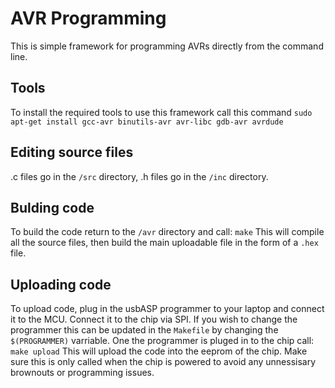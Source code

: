 # AVR Programming
This is simple framework for programming AVRs directly from the command line.

## Tools
To install the required tools to use this framework call this command
```sudo apt-get install gcc-avr binutils-avr avr-libc gdb-avr avrdude```

## Editing source files
.c files go in the `/src` directory, .h files go in the `/inc` directory. 

## Bulding code
To build the code return to the `/avr` directory and call:
```make```
This will compile all the source files, then build the main uploadable file in the form of a `.hex` file. 

## Uploading code
To upload code, plug in the usbASP programmer to your laptop and connect it to the MCU. Connect it to the chip via SPI. If you wish to change the programmer this can be updated in the `Makefile` by changing the `$(PROGRAMMER)` varriable. One the programmer is pluged in to the chip call:
```make upload```
This will upload the code into the eeprom of the chip. Make sure this is only called when the chip is powered to avoid any unnessisary brownouts or programming issues. 
